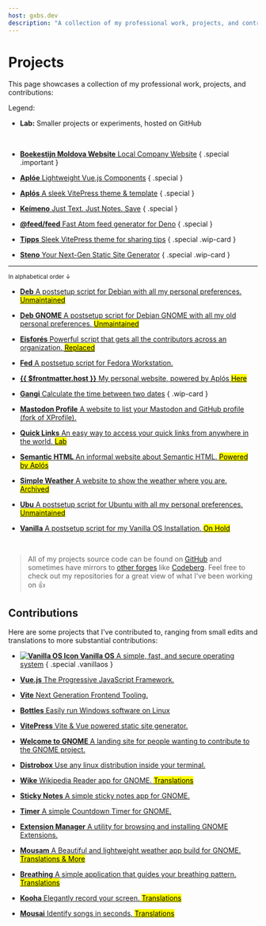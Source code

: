 ```yaml
---
host: gxbs.dev
description: "A collection of my professional work, projects, and contributions."
---
```


# Projects

This page showcases a collection of my professional work, projects, and contributions:

Legend:

- **Lab:** Smaller projects or experiments, hosted on GitHub

<br>

<section class="cards">

- [**Boekestijn Moldova Website** Local Company Website](https://boekestijn.md) { .special .important }

- [**Aplóe** Lightweight Vue.js Components](https://aploe.gxbs.dev) { .special }

- [**Aplós** A sleek VitePress theme & template](https://aplos.gxbs.dev) { .special }

- [**Keímeno** Just Text. Just Notes. Save](https://lab.gxbs.dev/keimeno) { .special }

- [**@feed/feed** Fast Atom feed generator for Deno](https://jsr.io/@feed/feed) { .special }

- [**Tipps** Sleek VitePress theme for sharing tips](https://tipps.gxbs.dev) { .special .wip-card }

- [**Steno** Your Next-Gen Static Site Generator](https://https://github.com/stenodevs/steno) { .special .wip-card }

</section>

---

<small>In alphabetical order ↓</small>

<section class="cards">

- [**Deb** A postsetup script for Debian with all my personal preferences. <mark>Unmaintained</mark>](https://github.com/GabsEdits/deb)

- [**Deb GNOME** A postsetup script for Debian GNOME with all my old personal preferences. <mark>Unmaintained</mark>](https://github.com/GabsEdits/deb-gnome)

- [**Eisforés** Powerful script that gets all the contributors across an organization. <mark><abbr title="Replaced by a JavaScript script ">Replaced</abbr></mark>](https://github.com/GabsEdits/Eisfores)

- [**Fed** A postsetup script for Fedora Workstation.](https://fed-jet.vercel.app)

- [**{{ $frontmatter.host }}** My personal website, powered by Aplós <mark>Here</mark>](https://gxbs.dev)

- [**Gangi** Calculate the time between two dates](https://time.gxbs.dev) { .wip-card }

- [**Mastodon Profile** A website to list your Mastodon and GitHub profile (fork of XProfile).](https://github.com/GabsEdits/mastodonprofile)

- [**Quick Links** An easy way to access your quick links from anywhere in the world. <mark>Lab</mark>](https://github.com/GabsEdits/quick-links)

- [**Semantic HTML** An informal website about Semantic HTML. <mark>Powered by Aplós</mark>](https://semantichtml.github.io)

- [**Simple Weather** A website to show the weather where you are. <mark>Archived</mark>](https://github.com/GabsEdits/weather)

- [**Ubu** A postsetup script for Ubuntu with all my personal preferences. <mark>Unmaintained</mark>](https://github.com/GabsEdits/ubu)

- [**Vanilla** A postsetup script for my Vanilla OS Installation. <mark>On Hold</mark>](https://github.com/GabsEdits/vanilla)

</section>
<br>

> All of my projects source code can be found on [GitHub](https://github.com/GabsEdits) and sometimes have mirrors to [other forges](/find#forges) like [Codeberg](https://codeberg.org/gabs). Feel free to check out my repositories for a great view of what I've been working on :+1:

## Contributions

Here are some projects that I've contributed to, ranging from small edits and translations to more substantial contributions:

<section class="cards">

- [**![Vanilla OS Icon](https://vanillaos.org/assets/images/brand/vanillaos-logo-icon.svg#static) Vanilla OS** A simple, fast, and secure operating system](https://vanillaos.org) { .special .vanillaos }

- [**Vue.js** The Progressive JavaScript Framework.](https://vuejs.org)

- [**Vite** Next Generation Frontend Tooling.](https://vitejs.dev/)

- [**Bottles** Easily run Windows software on Linux](https://usebottles.com)

- [**VitePress** Vite & Vue powered static site generator.](https://vitepress.dev/)

- [**Welcome to GNOME** A landing site for people wanting to contribute to the GNOME project.](https://welcome.gnome.org/)

- [**Distrobox** Use any linux distribution inside your terminal.](https://distrobox.it)

- [**Wike** Wikipedia Reader app for GNOME. <mark>Translations</mark>](https://github.com/hugolabe/Wike)

- [**Sticky Notes** A simple sticky notes app for GNOME.](https://github.com/vixalien/sticky)

- [**Timer** A simple Countdown Timer for GNOME.](https://github.com/vikdevelop/timer)

- [**Extension Manager** A utility for browsing and installing GNOME Extensions.](https://github.com/mjakeman/extension-manager)

- [**Mousam** A Beautiful and lightweight weather app build for GNOME. <mark>Translations & More</mark>](https://github.com/amit9838/mousam)

- [**Breathing** A simple application that guides your breathing pattern. <mark>Translations</mark>](https://github.com/SeaDve/Breathing)

- [**Kooha** Elegantly record your screen. <mark>Translations</mark>](https://github.com/SeaDve/Kooha)

- [**Mousai** Identify songs in seconds. <mark>Translations</mark>](https://github.com/SeaDve/Mousai)

</section>
